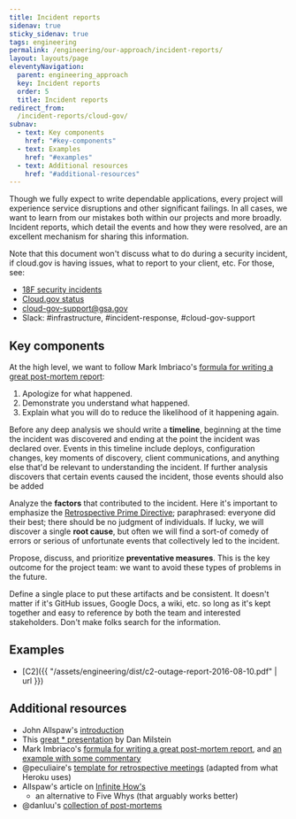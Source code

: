 ```yaml
---
title: Incident reports
sidenav: true
sticky_sidenav: true
tags: engineering
permalink: /engineering/our-approach/incident-reports/
layout: layouts/page
eleventyNavigation:
  parent: engineering_approach
  key: Incident reports
  order: 5
  title: Incident reports
redirect_from:
  /incident-reports/cloud-gov/
subnav:
  - text: Key components
    href: "#key-components"
  - text: Examples
    href: "#examples"
  - text: Additional resources
    href: "#additional-resources"
---
```


Though we fully expect to write dependable applications, every project will experience service disruptions and other significant failings. In all cases, we want to learn from our mistakes both within our projects and more broadly. Incident reports, which detail the events and how they were resolved, are an excellent mechanism for sharing this information.

Note that this document won't discuss what to do during a security incident, if cloud.gov is having issues, what to report to your client, etc. For those, see:
* [18F security incidents](https://github.com/18F/security-incidents)
* [Cloud.gov status](https://cloudgov.statuspage.io/)
* [cloud-gov-support@gsa.gov](mailto:cloud-gov-support@gsa.gov)
* Slack: #infrastructure, #incident-response, #cloud-gov-support

## Key components
At the high level, we want to follow Mark Imbriaco's [formula for writing a great post-mortem report](https://www.digitalocean.com/blog/inside-digitalocean-mark-imbriaco/#:~:text=Departing%20From%20GitHub):
1. Apologize for what happened.
2. Demonstrate you understand what happened.
3. Explain what you will do to reduce the likelihood of it happening again.

Before any deep analysis we should write a **timeline**, beginning at the time the incident was discovered and ending at the point the incident was declared over. Events in this timeline include deploys, configuration changes, key moments of discovery, client communications, and anything else that'd be relevant to understanding the incident. If further analysis discovers that certain events caused the incident, those events should also be added

Analyze the **factors** that contributed to the incident. Here it's important to emphasize the [Retrospective Prime Directive](https://retrospectivewiki.org/index.php?title=The_Prime_Directive); paraphrased: everyone did their best; there should be no judgment of individuals. If lucky, we will discover a single **root cause**, but often we will find a sort-of comedy of errors or serious of unfortunate events that collectively led to the incident.

Propose, discuss, and prioritize **preventative measures**. This is the key outcome for the project team: we want to avoid these types of problems in the future.

Define a single place to put these artifacts and be consistent. It doesn't matter if it's GitHub issues, Google Docs, a wiki, etc. so long as it's kept together and easy to reference by both the team and interested stakeholders. Don't make folks search for the information.

## Examples
* [C2]({{ "/assets/engineering/dist/c2-outage-report-2016-08-10.pdf" | url }})

## Additional resources
* John Allspaw's [introduction](https://codeascraft.com/2012/05/22/blameless-postmortems/)
* This [great * presentation](http://www.slideshare.net/danmil30/how-to-run-a-postmortem-with-humans-not-robots-velocity-2013) by Dan Milstein
* Mark Imbriaco's [formula for writing a great post-mortem report](https://www.digitalocean.com/blog/inside-digitalocean-mark-imbriaco/#:~:text=Departing%20From%20GitHub),
  and [an example with some commentary](https://medium.com/@faruque/post-mortem-communication-789f396c7dd6#.t1u4ziduf)
* @peculiaire's [template for retrospective meetings](https://github.com/peculiaire/incident-lifecycle/blob/master/retrotemplate.md)
  (adapted from what Heroku uses)
* Allspaw's article on [Infinite How's](https://www.oreilly.com/ideas/the-infinite-hows)
  - an alternative to Five Whys (that arguably works better)
* @danluu's [collection of post-mortems](https://github.com/danluu/post-mortems)
